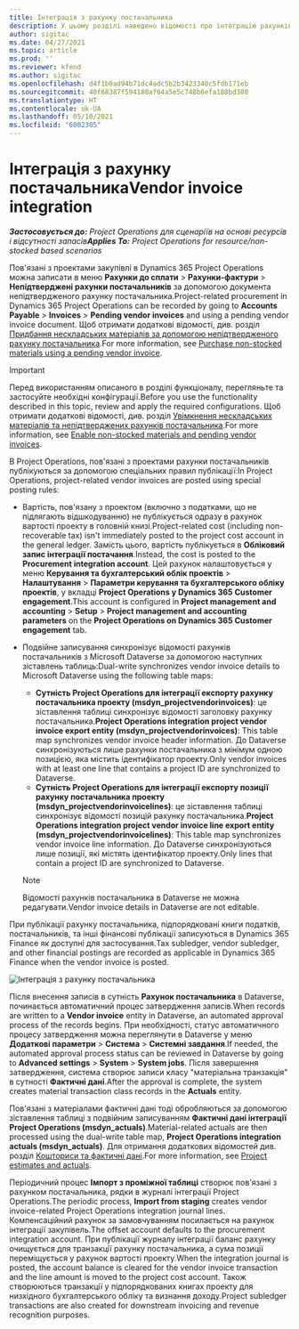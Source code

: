 ```yaml
---
title: Інтеграція з рахунку постачальника
description: У цьому розділі наведено відомості про інтеграцію рахунків постачальників в Project Operations.
author: sigitac
ms.date: 04/27/2021
ms.topic: article
ms.prod: ''
ms.reviewer: kfend
ms.author: sigitac
ms.openlocfilehash: d4f1b0ad94b71dc4adc5b2b3423340c5fdb171eb
ms.sourcegitcommit: 40f68387f594180af64a5e5c748b6efa188bd300
ms.translationtype: HT
ms.contentlocale: uk-UA
ms.lasthandoff: 05/10/2021
ms.locfileid: "6002305"
---
```

# <a name="vendor-invoice-integration"></a><span data-ttu-id="47af0-103">Інтеграція з рахунку постачальника</span><span class="sxs-lookup"><span data-stu-id="47af0-103">Vendor invoice integration</span></span>

<span data-ttu-id="47af0-104">_**Застосовується до:** Project Operations для сценаріїв на основі ресурсів і відсутності запасів_</span><span class="sxs-lookup"><span data-stu-id="47af0-104">_**Applies To:** Project Operations for resource/non-stocked based scenarios_</span></span>

<span data-ttu-id="47af0-105">Пов'язані з проектами закупівлі в Dynamics 365 Project Operations можна записати в меню **Рахунки до сплати** > **Рахунки-фактури** > **Непідтверджені рахунки постачальників** за допомогою документа непідтвердженого рахунку постачальника.</span><span class="sxs-lookup"><span data-stu-id="47af0-105">Project-related procurement in Dynamics 365 Project Operations can be recorded by going to **Accounts Payable** > **Invoices** > **Pending vendor invoices** and using a pending vendor invoice document.</span></span> <span data-ttu-id="47af0-106">Щоб отримати додаткові відомості, див. розділ [Придбання нескладських матеріалів за допомогою непідтвердженого рахунку постачальника](../procurement/pending-vendor-invoices.md).</span><span class="sxs-lookup"><span data-stu-id="47af0-106">For more information, see [Purchase non-stocked materials using a pending vendor invoice](../procurement/pending-vendor-invoices.md).</span></span>

> [!IMPORTANT]
> <span data-ttu-id="47af0-107">Перед використанням описаного в розділі функціоналу, перегляньте та застосуйте необхідні конфігурації.</span><span class="sxs-lookup"><span data-stu-id="47af0-107">Before you use the functionality described in this topic, review and apply the required configurations.</span></span> <span data-ttu-id="47af0-108">Щоб отримати додаткові відомості, див. розділ [Увімкнення нескладських матеріалів та непідтверджених рахунків постачальника](../procurement/configure-materials-nonstocked.md).</span><span class="sxs-lookup"><span data-stu-id="47af0-108">For more information, see [Enable non-stocked materials and pending vendor invoices](../procurement/configure-materials-nonstocked.md).</span></span>

<span data-ttu-id="47af0-109">В Project Operations, пов'язані з проектами рахунки постачальників публікуються за допомогою спеціальних правил публікації:</span><span class="sxs-lookup"><span data-stu-id="47af0-109">In Project Operations, project-related vendor invoices are posted using special posting rules:</span></span>

- <span data-ttu-id="47af0-110">Вартість, пов'язану з проектом (включно з податками, що не підлягають відшкодуванню) не публікується одразу в рахунок вартості проекту в головній книзі.</span><span class="sxs-lookup"><span data-stu-id="47af0-110">Project-related cost (including non-recoverable tax) isn't immediately posted to the project cost account in the general ledger.</span></span> <span data-ttu-id="47af0-111">Замість цього, вартість публікується в **Обліковий запис інтеграції постачання**.</span><span class="sxs-lookup"><span data-stu-id="47af0-111">Instead, the cost is posted to the **Procurement integration account**.</span></span> <span data-ttu-id="47af0-112">Цей рахунок налаштовується у меню **Керування та бухгалтерський облік проектів** > **Налаштування** > **Параметри керування та бухгалтерського обліку проектів**, у вкладці **Project Operations у Dynamics 365 Customer engagement**.</span><span class="sxs-lookup"><span data-stu-id="47af0-112">This account is configured in **Project management and accounting** > **Setup** > **Project management and accounting parameters** on the **Project Operations on Dynamics 365 Customer engagement** tab.</span></span>
- <span data-ttu-id="47af0-113">Подвійне записування синхронізує відомості рахунків постачальників з Microsoft Dataverse за допомогою наступних зіставлень таблиць:</span><span class="sxs-lookup"><span data-stu-id="47af0-113">Dual-write synchronizes vendor invoice details to Microsoft Dataverse using the following table maps:</span></span>

     - <span data-ttu-id="47af0-114">**Сутність Project Operations для інтеграції експорту рахунку постачальника проекту (msdyn_projectvendorinvoices)**: це зіставлення таблиці синхронізує відомості заголовку рахунку постачальника.</span><span class="sxs-lookup"><span data-stu-id="47af0-114">**Project Operations integration project vendor invoice export entity (msdyn_projectvendorinvoices)**: This table map synchronizes vendor invoice header information.</span></span> <span data-ttu-id="47af0-115">До Dataverse синхронізуються лише рахунки постачальника з мінімум одною позицією, яка містить ідентифікатор проекту.</span><span class="sxs-lookup"><span data-stu-id="47af0-115">Only vendor invoices with at least one line that contains a project ID are synchronized to Dataverse.</span></span>
     - <span data-ttu-id="47af0-116">**Сутність Project Operations для інтеграції експорту позиції рахунку постачальника проекту (msdyn_projectvendorinvoicelines)**: це зіставлення таблиці синхронізує відомості позицій рахунку постачальника.</span><span class="sxs-lookup"><span data-stu-id="47af0-116">**Project Operations integration project vendor invoice line export entity (msdyn_projectvendorinvoicelines)**: This table map synchronizes vendor invoice line information.</span></span> <span data-ttu-id="47af0-117">До Dataverse синхронізуються лише позиції, які містять ідентифікатор проекту.</span><span class="sxs-lookup"><span data-stu-id="47af0-117">Only lines that contain a project ID are synchronized to Dataverse.</span></span>

     > [!NOTE]
     > <span data-ttu-id="47af0-118">Відомості рахунків постачальника в Dataverse не можна редагувати.</span><span class="sxs-lookup"><span data-stu-id="47af0-118">Vendor invoice details in Dataverse are not editable.</span></span>

<span data-ttu-id="47af0-119">При публікації рахунку постачальника, підпорядковані книги податків, постачальників, та інші фінансові публікації записуються в Dynamics 365 Finance як доступні для застосування.</span><span class="sxs-lookup"><span data-stu-id="47af0-119">Tax subledger, vendor subledger, and other financial postings are recorded as applicable in Dynamics 365 Finance when the vendor invoice is posted.</span></span>

![Інтеграція з рахунку постачальника](media/DW7VendorInvoice.png)

<span data-ttu-id="47af0-121">Після внесення записів в сутність **Рахунок постачальника** в Dataverse, починається автоматичний процес затвердження записів.</span><span class="sxs-lookup"><span data-stu-id="47af0-121">When records are written to a **Vendor invoice** entity in Dataverse, an automated approval process of the records begins.</span></span> <span data-ttu-id="47af0-122">При необхідності, статус автоматичного процесу затвердження можна переглянути в Dataverse у меню **Додаткові параметри** > **Система** > **Системні завдання**.</span><span class="sxs-lookup"><span data-stu-id="47af0-122">If needed, the automated approval process status can be reviewed in Dataverse by going to **Advanced settings** > **System** > **System jobs**.</span></span> <span data-ttu-id="47af0-123">Після завершення затвердження, система створює записи класу "матеріальна транзакція" в сутності **Фактичні дані**.</span><span class="sxs-lookup"><span data-stu-id="47af0-123">After the approval is complete, the system creates material transaction class records in the **Actuals** entity.</span></span>

<span data-ttu-id="47af0-124">Пов'язані з матеріалами фактичні дані тоді обробляються за допомогою зіставлення таблиці з подвійним записуванням **Фактичні дані інтеграції Project Operations (msdyn_actuals)**.</span><span class="sxs-lookup"><span data-stu-id="47af0-124">Material-related actuals are then processed using the dual-write table map, **Project Operations integration actuals (msdyn_actuals)**.</span></span> <span data-ttu-id="47af0-125">Для отримання додаткових відомостей див. розділ [Кошториси та фактичні дані](resource-dual-write-estimates-actuals.md).</span><span class="sxs-lookup"><span data-stu-id="47af0-125">For more information, see [Project estimates and actuals](resource-dual-write-estimates-actuals.md).</span></span>

<span data-ttu-id="47af0-126">Періодичний процес **Імпорт з проміжної таблиці** створює пов'язані з рахунком постачальника, рядки в журналі інтеграції Project Operations.</span><span class="sxs-lookup"><span data-stu-id="47af0-126">The periodic process, **Import from staging** creates vendor invoice-related Project Operations integration journal lines.</span></span> <span data-ttu-id="47af0-127">Компенсаційний рахунок за замовчуванням посилається на рахунок інтеграції закупівель.</span><span class="sxs-lookup"><span data-stu-id="47af0-127">The offset account defaults to the procurement integration account.</span></span> <span data-ttu-id="47af0-128">При публікації журналу інтеграції баланс рахунку очищується для транзакції рахунку постачальника, а сума позиції переміщується у рахунок вартості проекту.</span><span class="sxs-lookup"><span data-stu-id="47af0-128">When the integration journal is posted, the account balance is cleared for the vendor invoice transaction and the line amount is moved to the project cost account.</span></span> <span data-ttu-id="47af0-129">Також створюються транзакції у підпорядкованих книгах проекту для низхідного бухгалтерського обліку та визнання доходу.</span><span class="sxs-lookup"><span data-stu-id="47af0-129">Project subledger transactions are also created for downstream invoicing and revenue recognition purposes.</span></span>
